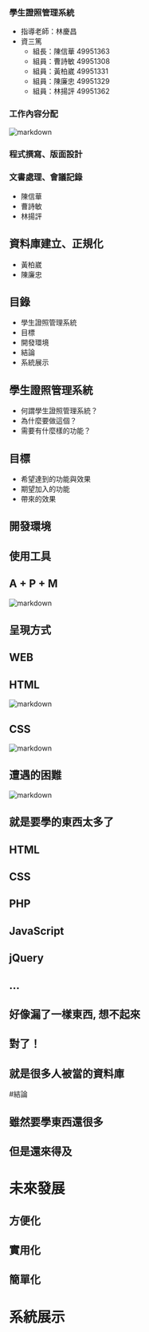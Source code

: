 ### 學生證照管理系統

* 指導老師：林慶昌
* 資三篤
    * 組長：陳信華 49951363
    * 組員：曹詩敏 49951308
    * 組員：黃柏崴 49951331
    * 組員：陳廉忠 49951329
    * 組員：林揚評 49951362



### 工作內容分配

![markdown](images/arrow_down.png)


### 程式撰寫、版面設計
### 文書處理、會議記錄

* 陳信華
* 曹詩敏
* 林揚評


## 資料庫建立、正規化

* 黃柏崴
* 陳廉忠



## 目錄

* 學生證照管理系統
* 目標
* 開發環境
* 結論
* 系統展示



## 學生證照管理系統

* 何謂學生證照管理系統？
* 為什麼要做這個？
* 需要有什麼樣的功能？



## 目標

* 希望達到的功能與效果
* 期望加入的功能
* 帶來的效果



## 開發環境
## 使用工具  
## A + P + M
![markdown](images/arrow_down.png)


## 呈現方式
## WEB


## HTML
![markdown](images/html.png)


## CSS
![markdown](images/css.png)



## 遭遇的困難
![markdown](images/arrow_down.png)


## 就是要學的東西太多了
## HTML
## CSS
## PHP
## JavaScript
## jQuery
## ...


## 好像漏了一樣東西, 想不起來


## 對了！ 
## 就是很多人被當的資料庫



#結論

## 雖然要學東西還很多
## 但是還來得及



# 未來發展

## 方便化
## 實用化
## 簡單化



# 系統展示
